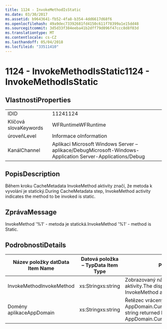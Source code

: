 ```yaml
---
title: 1124 - InvokeMethodIsStatic
ms.date: 03/30/2017
ms.assetid: b9643641-fb52-4fa8-b354-4dd6617d68f6
ms.openlocfilehash: 49a9dec73392681fd4150c611f78399a1e15dd48
ms.sourcegitcommit: 3d5d33f384eeba41b2dff79d096f47ccc8d8f03d
ms.translationtype: MT
ms.contentlocale: cs-CZ
ms.lasthandoff: 05/04/2018
ms.locfileid: "33511410"
---
```

# <a name="1124---invokemethodisstatic"></a><span data-ttu-id="0cf78-102">1124 - InvokeMethodIsStatic</span><span class="sxs-lookup"><span data-stu-id="0cf78-102">1124 - InvokeMethodIsStatic</span></span>
## <a name="properties"></a><span data-ttu-id="0cf78-103">Vlastnosti</span><span class="sxs-lookup"><span data-stu-id="0cf78-103">Properties</span></span>  
  
|||  
|-|-|  
|<span data-ttu-id="0cf78-104">ID</span><span class="sxs-lookup"><span data-stu-id="0cf78-104">ID</span></span>|<span data-ttu-id="0cf78-105">1124</span><span class="sxs-lookup"><span data-stu-id="0cf78-105">1124</span></span>|  
|<span data-ttu-id="0cf78-106">Klíčová slova</span><span class="sxs-lookup"><span data-stu-id="0cf78-106">Keywords</span></span>|<span data-ttu-id="0cf78-107">WFRuntime</span><span class="sxs-lookup"><span data-stu-id="0cf78-107">WFRuntime</span></span>|  
|<span data-ttu-id="0cf78-108">úroveň</span><span class="sxs-lookup"><span data-stu-id="0cf78-108">Level</span></span>|<span data-ttu-id="0cf78-109">Informace o</span><span class="sxs-lookup"><span data-stu-id="0cf78-109">Information</span></span>|  
|<span data-ttu-id="0cf78-110">Kanál</span><span class="sxs-lookup"><span data-stu-id="0cf78-110">Channel</span></span>|<span data-ttu-id="0cf78-111">Aplikaci Microsoft Windows Server – aplikace/Debug</span><span class="sxs-lookup"><span data-stu-id="0cf78-111">Microsoft-Windows-Application Server-Applications/Debug</span></span>|  
  
## <a name="description"></a><span data-ttu-id="0cf78-112">Popis</span><span class="sxs-lookup"><span data-stu-id="0cf78-112">Description</span></span>  
 <span data-ttu-id="0cf78-113">Během kroku CacheMetadata InvokeMethod aktivity značí, že metoda k vyvolání je statický.</span><span class="sxs-lookup"><span data-stu-id="0cf78-113">During CacheMetadata step, InvokeMethod activity indicates the method to be invoked is static.</span></span>  
  
## <a name="message"></a><span data-ttu-id="0cf78-114">Zpráva</span><span class="sxs-lookup"><span data-stu-id="0cf78-114">Message</span></span>  
 <span data-ttu-id="0cf78-115">InvokeMethod '%1' - metoda je statická.</span><span class="sxs-lookup"><span data-stu-id="0cf78-115">InvokeMethod '%1' - method is Static.</span></span>  
  
## <a name="details"></a><span data-ttu-id="0cf78-116">Podrobnosti</span><span class="sxs-lookup"><span data-stu-id="0cf78-116">Details</span></span>  
  
|<span data-ttu-id="0cf78-117">Název položky dat</span><span class="sxs-lookup"><span data-stu-id="0cf78-117">Data Item Name</span></span>|<span data-ttu-id="0cf78-118">Datová položka – Typ</span><span class="sxs-lookup"><span data-stu-id="0cf78-118">Data Item Type</span></span>|<span data-ttu-id="0cf78-119">Popis</span><span class="sxs-lookup"><span data-stu-id="0cf78-119">Description</span></span>|  
|--------------------|--------------------|-----------------|  
|<span data-ttu-id="0cf78-120">InvokeMethod</span><span class="sxs-lookup"><span data-stu-id="0cf78-120">InvokeMethod</span></span>|<span data-ttu-id="0cf78-121">xs:String</span><span class="sxs-lookup"><span data-stu-id="0cf78-121">xs:string</span></span>|<span data-ttu-id="0cf78-122">Zobrazovaný název InvokeMethod aktivity.</span><span class="sxs-lookup"><span data-stu-id="0cf78-122">The display name of the InvokeMethod activity.</span></span>|  
|<span data-ttu-id="0cf78-123">Domény aplikace</span><span class="sxs-lookup"><span data-stu-id="0cf78-123">AppDomain</span></span>|<span data-ttu-id="0cf78-124">xs:String</span><span class="sxs-lookup"><span data-stu-id="0cf78-124">xs:string</span></span>|<span data-ttu-id="0cf78-125">Řetězec vrácený AppDomain.CurrentDomain.FriendlyName.</span><span class="sxs-lookup"><span data-stu-id="0cf78-125">The string returned by AppDomain.CurrentDomain.FriendlyName.</span></span>|
